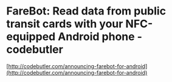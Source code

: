 <!--
id: 3187840173
link: http://tumblr.atmos.org/post/3187840173/farebot-read-data-from-public-transit-cards-with-your
slug: farebot-read-data-from-public-transit-cards-with-your
date: Tue Feb 08 2011 15:05:45 GMT-0800 (PST)
publish: 2011-02-08
tags: 
title: FareBot: Read data from public transit cards with your NFC-equipped Android phone - codebutler
-->


FareBot: Read data from public transit cards with your NFC-equipped Android phone - codebutler
==============================================================================================

[http://codebutler.com/announcing-farebot-for-android](http://codebutler.com/announcing-farebot-for-android)

